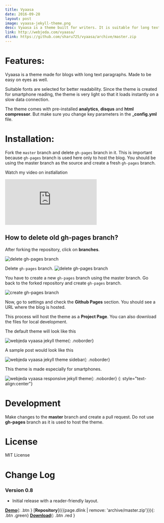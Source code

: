 ```yaml
---
title: Vyaasa
date: 2016-09-28
layout: post
image: vyaasa-jekyll-theme.png
desc: Vyaasa is a theme built for writers. It is suitable for long text posts.
link: http://webjeda.com/vyaasa/
dlink: https://github.com/sharu725/vyaasa/archive/master.zip
---
```


# Features:
Vyaasa is a theme made for blogs with long text paragraphs. Made to be easy on eyes as well. 

Suitable fonts are selected for better readability. Since the theme is created for smartphone reading, the theme is very light so that it loads instantly on a slow data connection.

The theme comes with pre-installed **analytics**, **disqus** and **html compressor**. But make sure you change key parameters in the **_config.yml** file.

# Installation: 
Fork the ``master`` branch and delete ``gh-pages`` branch in it. This is important because ``gh-pages`` branch is used here only to host the blog. You should be using the master branch as the source and create a fresh ``gh-pages`` branch.

Watch my video on instlallation
<iframe class="video" src="https://www.youtube.com/embed/T2nx6tj-ZH4?rel=0?rel=0" frameborder="0" allowfullscreen></iframe>

## How to delete old **gh-pages** branch?
After forking the repository, click on **branches**.

![delete gh-pages branch](http://blog.webjeda.com/images/delete-github-branch.png)

Delete ``gh-pages`` branch.
![delete gh-pages branch](http://blog.webjeda.com/images/delete-github-branch-2.png)

You have to create a new ``gh-pages`` branch using the master branch. Go back to the forked repository and create ``gh-pages`` branch.

![create gh-pages branch](http://blog.webjeda.com/images/create-gh-pages-branch.JPG)

Now, go to settings and check the **Github Pages** section. You should see a URL where the blog is hosted.

This process will host the theme as a **Project Page**. You can also download the files for local development. 

The default theme will look like this

![webjeda vyaasa jekyll theme](http://webjeda.com/vyaasa/images/vyaasa-jekyll-theme-1.png){: .noborder}


A sample post would look like this

![webjeda vyaasa jekyll theme sidebar](http://webjeda.com/vyaasa/images/vyaasa-jekyll-theme-2.png){: .noborder}


This theme is made especially for smartphones.

![webjeda vyaasa responsive jekyll theme](http://webjeda.com/vyaasa/images/vyaasa-responsive-jekyll-theme-1.png){: .noborder}
{: style="text-align:center"}

# Development
Make changes to the **master** branch and create a pull request. Do not use **gh-pages** branch as it is used to host the theme.

# License
MIT License

# Change Log

### Version 0.8
* Initial release with a reader-friendly layout.


[**Demo**]({{page.link}}){: .btn }
[**Repository**]({{page.dlink | remove: 'archive/master.zip'}}){: .btn .green}
[**Download**]({{page.dlink}}){: .btn .red }